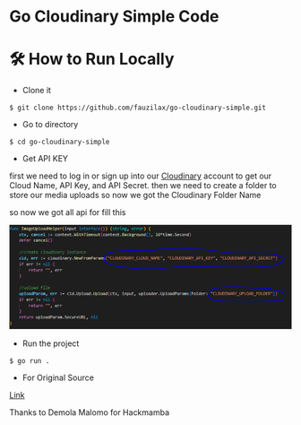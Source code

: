 # Go Cloudinary Simple Code

# 🛠️ How to Run Locally

- Clone it

```
$ git clone https://github.com/fauzilax/go-cloudinary-simple.git
```

- Go to directory

```
$ cd go-cloudinary-simple
```
- Get API KEY

first we need to log in or sign up into our <a href="https://cloudinary.com/" >Cloudinary</a> account to get our Cloud Name, API Key, and API Secret. 
then we need to create a folder to store our media uploads so now we got the Cloudinary Folder Name

so now we got all api for fill this

<img src="img.PNG" >

- Run the project
```
$ go run .
```
- For Original Source

<a href="https://dev.to/hackmamba/robust-media-upload-with-golang-and-cloudinary-echo-version-5cd8" >Link</a>

Thanks to Demola Malomo for Hackmamba
